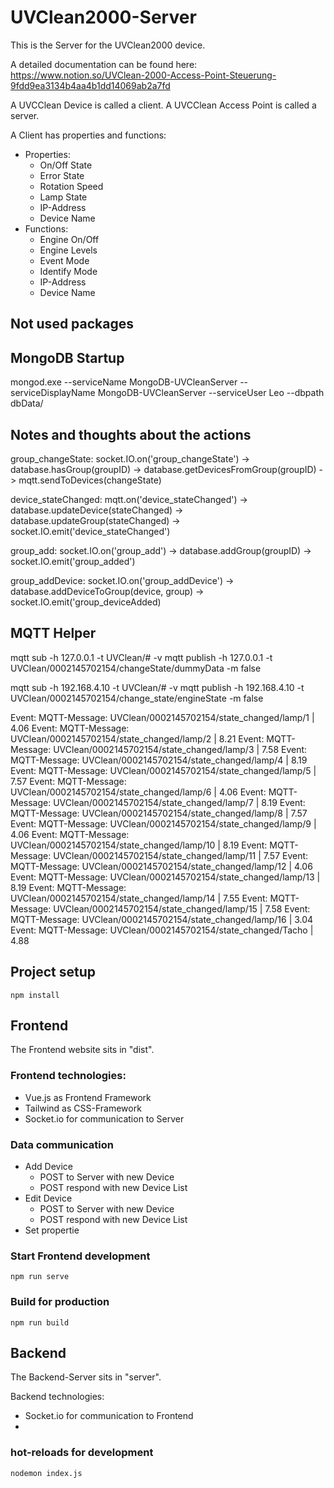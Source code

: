 # UVClean2000-Server

This is the Server for the UVClean2000 device.

A detailed documentation can be found here: https://www.notion.so/UVClean-2000-Access-Point-Steuerung-9fdd9ea3134b4aa4b1dd14069ab2a7fd

A UVCClean Device is called a client. A UVCClean Access Point is called a server.

A Client has properties and functions:
- Properties:
  - On/Off State
  - Error State
  - Rotation Speed
  - Lamp State
  - IP-Address
  - Device Name
- Functions:
  - Engine On/Off
  - Engine Levels
  - Event Mode
  - Identify Mode
  - IP-Address
  - Device Name

## Not used packages

## MongoDB Startup
mongod.exe --serviceName MongoDB-UVCleanServer --serviceDisplayName MongoDB-UVCleanServer --serviceUser Leo --dbpath dbData/

## Notes and thoughts about the actions

group_changeState:
socket.IO.on('group_changeState') -> database.hasGroup(groupID) -> database.getDevicesFromGroup(groupID) -> mqtt.sendToDevices(changeState)

device_stateChanged:
mqtt.on('device_stateChanged') -> database.updateDevice(stateChanged) -> database.updateGroup(stateChanged) -> socket.IO.emit('device_stateChanged')

group_add:
socket.IO.on('group_add') -> database.addGroup(groupID) -> socket.IO.emit('group_added')

group_addDevice:
socket.IO.on('group_addDevice') -> database.addDeviceToGroup(device, group) -> socket.IO.emit('group_deviceAdded)

## MQTT Helper
mqtt sub -h 127.0.0.1 -t UVClean/# -v
mqtt publish -h 127.0.0.1 -t UVClean/0002145702154/changeState/dummyData -m false

mqtt sub -h 192.168.4.10 -t UVClean/# -v
mqtt publish -h 192.168.4.10 -t UVClean/0002145702154/change_state/engineState -m false

Event: MQTT-Message: UVClean/0002145702154/state_changed/lamp/1 | 4.06
Event: MQTT-Message: UVClean/0002145702154/state_changed/lamp/2 | 8.21
Event: MQTT-Message: UVClean/0002145702154/state_changed/lamp/3 | 7.58
Event: MQTT-Message: UVClean/0002145702154/state_changed/lamp/4 | 8.19
Event: MQTT-Message: UVClean/0002145702154/state_changed/lamp/5 | 7.57
Event: MQTT-Message: UVClean/0002145702154/state_changed/lamp/6 | 4.06
Event: MQTT-Message: UVClean/0002145702154/state_changed/lamp/7 | 8.19
Event: MQTT-Message: UVClean/0002145702154/state_changed/lamp/8 | 7.57
Event: MQTT-Message: UVClean/0002145702154/state_changed/lamp/9 | 4.06
Event: MQTT-Message: UVClean/0002145702154/state_changed/lamp/10 | 8.19
Event: MQTT-Message: UVClean/0002145702154/state_changed/lamp/11 | 7.57
Event: MQTT-Message: UVClean/0002145702154/state_changed/lamp/12 | 4.06
Event: MQTT-Message: UVClean/0002145702154/state_changed/lamp/13 | 8.19
Event: MQTT-Message: UVClean/0002145702154/state_changed/lamp/14 | 7.55
Event: MQTT-Message: UVClean/0002145702154/state_changed/lamp/15 | 7.58
Event: MQTT-Message: UVClean/0002145702154/state_changed/lamp/16 | 3.04
Event: MQTT-Message: UVClean/0002145702154/state_changed/Tacho | 4.88

## Project setup
```
npm install
```

## Frontend
The Frontend website sits in "dist".

### Frontend technologies:
- Vue.js as Frontend Framework
- Tailwind as CSS-Framework
- Socket.io for communication to Server

### Data communication
- Add Device
  - POST to Server with new Device
  - POST respond with new Device List
- Edit Device
  - POST to Server with new Device
  - POST respond with new Device List
- Set propertie

### Start Frontend development
```
npm run serve
```

### Build for production
```
npm run build
```

## Backend
The Backend-Server sits in "server".

Backend technologies:
- Socket.io for communication to Frontend
- 

### hot-reloads for development
```
nodemon index.js
```
